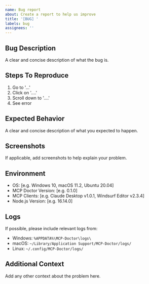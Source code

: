 ```yaml
---
name: Bug report
about: Create a report to help us improve
title: '[BUG] '
labels: bug
assignees: ''
---
```


## Bug Description
A clear and concise description of what the bug is.

## Steps To Reproduce
1. Go to '...'
2. Click on '....'
3. Scroll down to '....'
4. See error

## Expected Behavior
A clear and concise description of what you expected to happen.

## Screenshots
If applicable, add screenshots to help explain your problem.

## Environment
- OS: [e.g. Windows 10, macOS 11.2, Ubuntu 20.04]
- MCP Doctor Version: [e.g. 0.1.0]
- MCP Clients: [e.g. Claude Desktop v1.0.1, Windsurf Editor v2.3.4]
- Node.js Version: [e.g. 16.14.0]

## Logs
If possible, please include relevant logs from:
- Windows: `%APPDATA%\MCP-Doctor\logs\`
- macOS: `~/Library/Application Support/MCP-Doctor/logs/`
- Linux: `~/.config/MCP-Doctor/logs/`

## Additional Context
Add any other context about the problem here.
